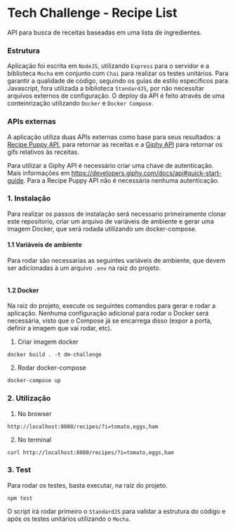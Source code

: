 # Tech Challenge - Recipe List
API para busca de receitas baseadas em uma lista de ingredientes.

### Estrutura
Aplicação foi escrita em `NodeJS`, utilizando `Express` para o servidor e a biblioteca `Mocha` em conjunto com `Chai` para realizar os testes unitários. Para garantir a qualidade de código, seguindo os guias de estilo especificos para Javascript, fora utilizada a biblioteca `StandardJS`, por não necessitar arquivos externos de configuração. O deploy da API é feito através de uma conteinrização utilizando `Docker` e `Docker Compose`.

### APIs externas
A aplicação utiliza duas APIs externas como base para seus resultados: a [Recipe Puppy API](http://www.recipepuppy.com/about/api/), para retornar as receitas e a [Giphy API](https://developers.giphy.com/docs/) para retornar os gifs relativos às receitas.

Para utilizar a Giphy API é necessário criar uma chave de autenticação. Mais informações em https://developers.giphy.com/docs/api#quick-start-guide. 
Para a Recipe Puppy API não é necessária nenhuma autenticação.

### 1. Instalação

Para realizar os passos de instalação será necessario primeiramente clonar este repositorio, criar um arquivo de variáveis de ambiente e gerar uma imagem Docker, que será rodada utilizando um docker-compose.

#### 1.1 Variáveis de ambiente

Para rodar são necessarias as seguintes variáveis de ambiente, que devem ser adicionadas à um arquivo `.env` na raiz do projeto.
```

```
#### 1.2 Docker
Na raiz do projeto, execute os seguintes comandos para gerar e rodar a aplicação. Nenhuma configuração adicional para rodar o Docker será necessária, visto que o Compose já se encarrega disso (expor a porta, definir a imagem que vai rodar, etc).

1. Criar imagem docker
```
docker build . -t dm-challenge 
```
2. Rodar docker-compose
```
docker-compose up 
```

### 2. Utilização

1. No browser

```
http://localhost:8080/recipes/?i=tomato,eggs,ham
```

2. No terminal
```
curl http://localhost:8080/recipes/?i=tomato,eggs,ham
```

### 3. Test
Para rodar os testes, basta executar, na raiz do projeto.
```
npm test
```
O script irá rodar primeiro o `StandardJS` para validar a estrutura do código e após os testes unitários utilizando o `Mocha`.
